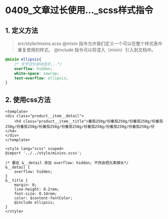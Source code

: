 <!--
 * @Author       : your name
 * @Date         : 2021-04-09 23:25:15
 * @LastEditTime : 2021-04-09 23:31:29
 * @LastEditors  : Please set LastEditors
 * @Description  : In User Settings Edit
 * @FilePath     : /jingdong/md/0409_文章过长使用..._scss样式指令.MD
-->

# 0409_文章过长使用..._scss样式指令


## 1. 定义方法
> src/style/mixins.scss
> @mixin 指令允许我们定义一个可以在整个样式表中重复使用的样式。
> @include 指令可以将混入（mixin）引入到文档中。

```scss
@mixin ellipsis{
    /* 文字过长自动显示...*/
    overflow: hidden;
    white-space: nowrap;
    text-overflow: ellipsis;
}
```

## 2. 使用css方法
```vue
<template>
<div class="product__item__detail">
    <h4 class="product__item__title">番茄250g/份番茄250g/份番茄250g/份番茄250g/份番茄250g/份番茄250g/份番茄250g/份番茄250g/份番茄250g/份番茄250g/份</h4>
</div>
</template>

<style lang="scss" scoped>
@import '../../style/mixins.scss';

/* 要在 &__detail 添加 overflow: hidden; 不然会把元素撑长*/
&__detail {
    overflow: hidden;
}
&__title {
    margin: 0;
    line-height: 0.2rem;
    font-size: 0.14rem;
    color: $content-fontColor;
    @include ellipsis;
}
</style>
```
